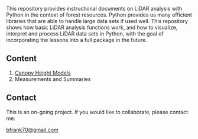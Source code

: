 This repository provides instructional documents on LiDAR analysis with Python in the context of forest resources. Python provides
us many efficient libraries that are able to handle large data sets if used well. This repository shows how basic LiDAR analysis
functions work, and how to visualize, interpret and process LiDAR data sets in Python, with the goal of incorporating the lessons
into a full package in the future.

## Content
1. [Canopy Height Models](https://github.com/brycefrank/python_lidar_examples/blob/master/Canopy_Height_Model.ipynb)
2. Measurements and Summaries

## Contact
This is an on-going project. If you would like to collaborate, please contact me:

bfrank70@gmail.com
